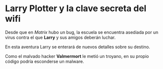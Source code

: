 # Larry Plotter y la clave secreta del wifi

Desde que en *Matrix* hubo un bug, la escuela se encuentra asediada por un virus contra el que **Larry** y sus amigos deberán luchar.

En esta aventura Larry se enterará de nuevos detalles sobre su destino. 

Como el malvado hacker **Valmermort** le metió un troyano, en su propio código podría esconderse un malware.